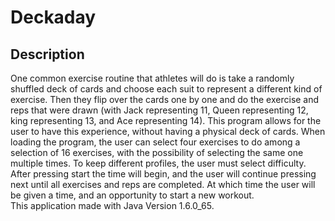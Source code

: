 # Deckaday

## Description
One common exercise routine that athletes will do is take a randomly shuffled 
deck of cards and choose each suit to represent a different kind of exercise. 
Then they flip over the cards one by one and do the exercise and reps that were drawn 
(with Jack representing 11, Queen representing 12, king representing 13, 
and Ace representing 14).  This program allows for the user to have this experience, 
without having a physical deck of cards.  When loading the program, the user can select 
four exercises to do among a selection of 16 exercises, with the possibility of selecting 
the same one multiple times.  To keep different profiles, the user must select difficulty.
After pressing start the time will begin, and the user will continue pressing next until
all exercises and reps are completed.  At which time the user will be given a time, and
an opportunity to start a new workout.  
This application made with Java Version 1.6.0_65.  
